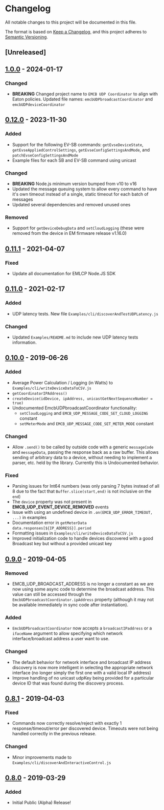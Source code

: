 # Changelog

All notable changes to this project will be documented in this file.

The format is based on [Keep a Changelog](https://keepachangelog.com/en/1.0.0/),
and this project adheres to [Semantic
Versioning](https://semver.org/spec/v2.0.0.html).

## [Unreleased]

## [1.0.0] - 2024-01-17

### Changed

- **BREAKING** Changed project name to `EMCB UDP Coordinator` to align with Eaton policies. Updated file names: `emcbUDPbroadcastCoordinator` and `emcbUDPdeviceCoordinator`

## [0.12.0] - 2023-11-30

### Added

- Support for the following EV-SB commands: `getEvseDeviceState`, `getEvseAppliedControlSettings`, `getEvseConfigSettingsAndMode`, and `patchEvseConfigSettingsAndMode`
- Example files for each SB and EV-SB command using unicast

### Changed

- **BREAKING** Node.js minimum version bumped from v10 to v16
- Updated the message queuing system to allow every command to have it's own timeout instead of a single, static timeout for each batch of messages
- Updated several dependencies and removed unused ones

### Removed

- Support for `getDeviceDebugData` and `setCloudLogging` (these were removed from the device in EM firmware release v1.16.0)

## [0.11.1] - 2021-04-07

### Fixed

- Update all documentation for EMLCP Node.JS SDK

## [0.11.0] - 2021-02-17

### Added

- UDP latency tests.  New file `Examples/cli/discoverAndTestUDPLatency.js`

### Changed

- Updated `Examples/README.md` to include new UDP latency tests information.

## [0.10.0] - 2019-06-26

### Added

- Average Power Calculation / Logging (in Watts) to
  `Examples/cli/writeDeviceDataToCSV.js`
- `getCoordinatorIPAddress()`
- `createDevice(idDevice, ipAddress, unicastGetNextSequenceNumber = true)`
- Undocumented EmcbUDPbroadcastCoordinator functionality:
  - `setCloudLogging` and `EMCB_UDP_MESSAGE_CODE_SET_CLOUD_LOGGING` constant
  - `setMeterMode` and `EMCB_UDP_MESSAGE_CODE_SET_METER_MODE` constant

### Changed

- Allow `.send()` to be called by outside code with a generic `messageCode` and
  `messageData`, passing the response back as a raw buffer.  This allows sending
  of arbitrary data to a device, without needing to implement a parser, etc.
  held by the library.  Currently this is Undocumented behavior.

### Fixed

- Parsing issues for Int64 numbers (was only parsing 7 bytes instead of all 8
  due to the fact that `Buffer.slice(start,end)` is not inclusive on the `end`)
- The `device` property was not present in **EMCB_UDP_EVENT_DEVICE_REMOVED**
  events
- Issue with using an undefined device in `.on(EMCB_UDP_ERROR_TIMEOUT, ...)` in
  examples
- Documentation error in `getMeterData` `data.responses[${IP_ADDRESS}].period`
- Formatting issues in `Examples/cli/writeDeviceDataToCSV.js`
- Improved initialization code to handle devices discovered with a good
  Broadcast key but without a provided unicast key

## [0.9.0] - 2019-04-05

### Removed

- EMCB_UDP_BROADCAST_ADDRESS is no longer a constant as we are now using some
  async code to determine the broadcast address.  This value can still be
  accessed through the `EmcbUDPbroadcastCoordinator.ipAddress` property (although it
  may not be available immediately in sync code after instantiation).

### Added

- `EmcbUDPbroadcastCoordinator` now accepts a `broadcastIPaddress` or a `ifaceName`
  argument to allow specifying which network interface/broadcast address a user
  want to use.

### Changed

- The default behavior for network interface and broadcast IP address discovery
  is now more intelligent in selecting the appropriate network interface (no
  longer simply the first one with a valid local IP address)
- Improve handling of no unicast udpKey being provided for a particular device
  ID that was found during the discovery process.

## [0.8.1] - 2019-04-03

### Fixed

- Commands now correctly resolve/reject with exactly 1 response/timeout/error
  per discovered device.  Timeouts were not being handled correctly in the
  previous release.

### Changed

- Minor improvements made to `Examples/cli/discoverAndInteractiveControl.js`

## [0.8.0] - 2019-03-29

### Added

- Initial Public (Alpha) Release!

[1.0.0]: https://github.com/EatonEM/emcb-udp-coordinator/releases/tag/v1.0.0
[0.12.0]: https://github.com/EatonEM/emcb-udp-coordinator/releases/tag/v0.12.0
[0.11.1]: https://github.com/EatonEM/emcb-udp-coordinator/releases/tag/v0.11.1
[0.11.0]: https://github.com/EatonEM/emcb-udp-coordinator/releases/tag/v0.11.0
[0.10.0]: https://github.com/EatonEM/emcb-udp-coordinator/releases/tag/v0.10.0
[0.9.0]: https://github.com/EatonEM/emcb-udp-coordinator/releases/tag/v0.9.0
[0.8.1]: https://github.com/EatonEM/emcb-udp-coordinator/releases/tag/v0.8.1
[0.8.0]: https://github.com/EatonEM/emcb-udp-coordinator/releases/tag/v0.8.0
